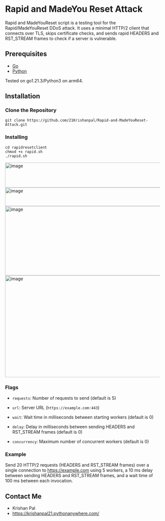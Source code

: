 # Rapid and MadeYou Reset Attack

Rapid and MadeYouReset script is a testing tool for the Rapid/MadeYouReset DDoS attack. It uses a minimal HTTP/2 client that connects over TLS, skips certificate checks, and sends rapid HEADERS and RST_STREAM frames to check if a server is vulnerable. 

## Prerequisites

- [Go](https://golang.org/dl/)
- [Python](https://www.python.org/)

Tested on go1.21.3/Python3 on arm64.  

## Installation

### Clone the Repository

```
git clone https://github.com/21Krishanpal/Rapid-and-MadeYouReset-Attack.git
```

### Installing

```
cd rapidresetclient
chmod +x rapid.sh
./rapid.sh

```
<img width="953" height="81" alt="image" src="https://github.com/user-attachments/assets/4ef6aa05-7b2d-461c-98e1-9155eb6cf4cb" />

<img width="947" height="60" alt="image" src="https://github.com/user-attachments/assets/ec134ec6-b141-4a2f-9166-36b09cbe43c4" />

<img width="940" height="225" alt="image" src="https://github.com/user-attachments/assets/0a86cf39-f054-4910-a407-a101c4d93933" />

<img width="950" height="330" alt="image" src="https://github.com/user-attachments/assets/e79f92a7-1d66-45e0-a24d-09c609a73156" />

### Flags

- `requests`: Number of requests to send (default is 5)

- `url`: Server URL (`https://example.com:443`)

- `wait`: Wait time in milliseconds between starting workers (default is 0)

- `delay`: Delay in milliseconds between sending HEADERS and RST_STREAM frames (default is 0)

- `concurrency`: Maximum number of concurrent workers (default is 0)

### Example

Send 20 HTTP/2 requests (HEADERS and RST_STREAM frames) over a single connection to https://example.com using 5 workers, a 10 ms delay between sending HEADERS and RST_STREAM frames, and a wait time of 100 ms between each invocation.

## Contact Me

-  Krishan Pal
-  https://krishanpal21.pythonanywhere.com/



